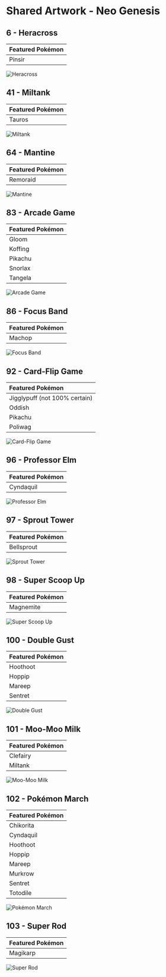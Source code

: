 # Shared Artwork - Neo Genesis

## 6 - Heracross

|Featured Pokémon|
|:--|
|Pinsir

![Heracross](/images/SharedArtwork/neogenesis-6.png)

## 41 - Miltank

|Featured Pokémon|
|:--|
|Tauros

![Miltank](/images/SharedArtwork/neogenesis-41.png)

## 64 - Mantine

|Featured Pokémon|
|:--|
|Remoraid

![Mantine](/images/SharedArtwork/neogenesis-64.png)

## 83 - Arcade Game

|Featured Pokémon|
|:--|
|Gloom
|Koffing
|Pikachu
|Snorlax
|Tangela

![Arcade Game](/images/SharedArtwork/neogenesis-83.png)

## 86 - Focus Band

|Featured Pokémon|
|:--|
|Machop

![Focus Band](/images/SharedArtwork/neogenesis-86.png)

## 92 - Card-Flip Game

|Featured Pokémon|
|:--|
|Jigglypuff (not 100% certain)
|Oddish
|Pikachu
|Poliwag

![Card-Flip Game](/images/SharedArtwork/neogenesis-92.png)

## 96 - Professor Elm

|Featured Pokémon|
|:--|
|Cyndaquil

![Professor Elm](/images/SharedArtwork/neogenesis-96.png)

## 97 - Sprout Tower

|Featured Pokémon|
|:--|
|Bellsprout

![Sprout Tower](/images/SharedArtwork/neogenesis-97.png)

## 98 - Super Scoop Up

|Featured Pokémon|
|:--|
|Magnemite

![Super Scoop Up](/images/SharedArtwork/neogenesis-98.png)

## 100 - Double Gust

|Featured Pokémon|
|:--|
|Hoothoot
|Hoppip
|Mareep
|Sentret

![Double Gust](/images/SharedArtwork/neogenesis-100.png)

## 101 - Moo-Moo Milk

|Featured Pokémon|
|:--|
|Clefairy
|Miltank

![Moo-Moo Milk](/images/SharedArtwork/neogenesis-101.png)

## 102 - Pokémon March

|Featured Pokémon|
|:--|
|Chikorita
|Cyndaquil
|Hoothoot
|Hoppip
|Mareep
|Murkrow
|Sentret
|Totodile

![Pokémon March](/images/SharedArtwork/neogenesis-102.png)

## 103 - Super Rod

|Featured Pokémon|
|:--|
|Magikarp

![Super Rod](/images/SharedArtwork/neogenesis-103.png)